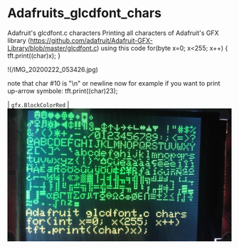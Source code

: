 # Adafruits_glcdfont_chars
Adafruit's glcdfont.c characters
Printing all characters of Adafruit's GFX library (https://github.com/adafruit/Adafruit-GFX-Library/blob/master/glcdfont.c)
using this code 
for(byte x=0; x<255; x++) {
    tft.print((char)x);
  }

!(/IMG_20200222_053426.jpg)

note that char #10 is "\n" or newline
now for example if you want to print up-arrow symbole:
tft.print((char)23);

| `gfx.BlockColorRed`          | ![gfx.BlockColorRed](/IMG_20200222_053426.jpg)
